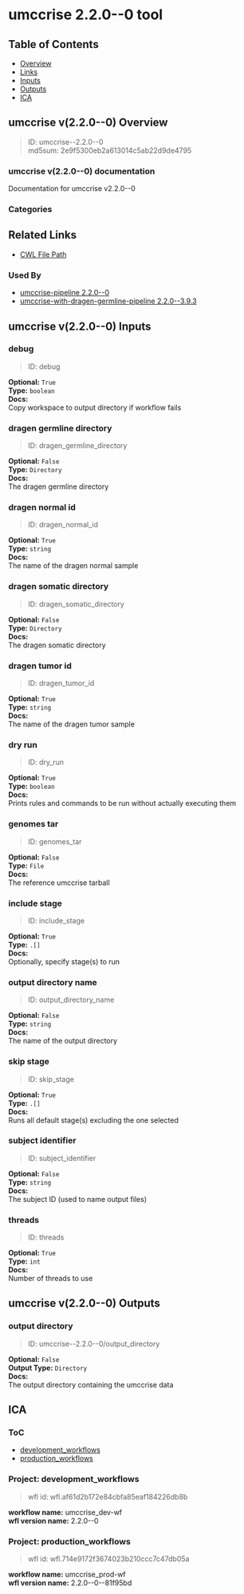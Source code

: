 
umccrise 2.2.0--0 tool
======================

## Table of Contents
  
- [Overview](#umccrise-v220--0-overview)  
- [Links](#related-links)  
- [Inputs](#umccrise-v220--0-inputs)  
- [Outputs](#umccrise-v220--0-outputs)  
- [ICA](#ica)  


## umccrise v(2.2.0--0) Overview



  
> ID: umccrise--2.2.0--0  
> md5sum: 2e9f5300eb2a613014c5ab22d9de4795

### umccrise v(2.2.0--0) documentation
  
Documentation for umccrise v2.2.0--0

### Categories
  


## Related Links
  
- [CWL File Path](../../../../../../tools/umccrise/2.2.0--0/umccrise__2.2.0--0.cwl)  


### Used By
  
- [umccrise-pipeline 2.2.0--0](../../../workflows/umccrise-pipeline/2.2.0--0/umccrise-pipeline__2.2.0--0.md)  
- [umccrise-with-dragen-germline-pipeline 2.2.0--3.9.3](../../../workflows/umccrise-with-dragen-germline-pipeline/2.2.0--3.9.3/umccrise-with-dragen-germline-pipeline__2.2.0--3.9.3.md)  

  


## umccrise v(2.2.0--0) Inputs

### debug



  
> ID: debug
  
**Optional:** `True`  
**Type:** `boolean`  
**Docs:**  
Copy workspace to output directory if workflow fails


### dragen germline directory



  
> ID: dragen_germline_directory
  
**Optional:** `False`  
**Type:** `Directory`  
**Docs:**  
The dragen germline directory


### dragen normal id



  
> ID: dragen_normal_id
  
**Optional:** `True`  
**Type:** `string`  
**Docs:**  
The name of the dragen normal sample


### dragen somatic directory



  
> ID: dragen_somatic_directory
  
**Optional:** `False`  
**Type:** `Directory`  
**Docs:**  
The dragen somatic directory


### dragen tumor id



  
> ID: dragen_tumor_id
  
**Optional:** `True`  
**Type:** `string`  
**Docs:**  
The name of the dragen tumor sample


### dry run



  
> ID: dry_run
  
**Optional:** `True`  
**Type:** `boolean`  
**Docs:**  
Prints rules and commands to be run without actually executing them


### genomes tar



  
> ID: genomes_tar
  
**Optional:** `False`  
**Type:** `File`  
**Docs:**  
The reference umccrise tarball


### include stage



  
> ID: include_stage
  
**Optional:** `True`  
**Type:** `.[]`  
**Docs:**  
Optionally, specify stage(s) to run


### output directory name



  
> ID: output_directory_name
  
**Optional:** `False`  
**Type:** `string`  
**Docs:**  
The name of the output directory


### skip stage



  
> ID: skip_stage
  
**Optional:** `True`  
**Type:** `.[]`  
**Docs:**  
Runs all default stage(s) excluding the one selected


### subject identifier



  
> ID: subject_identifier
  
**Optional:** `False`  
**Type:** `string`  
**Docs:**  
The subject ID (used to name output files)


### threads



  
> ID: threads
  
**Optional:** `True`  
**Type:** `int`  
**Docs:**  
Number of threads to use

  


## umccrise v(2.2.0--0) Outputs

### output directory



  
> ID: umccrise--2.2.0--0/output_directory  

  
**Optional:** `False`  
**Output Type:** `Directory`  
**Docs:**  
The output directory containing the umccrise data
  

  


## ICA

### ToC
  
- [development_workflows](#project-development_workflows)  
- [production_workflows](#project-production_workflows)  


### Project: development_workflows


> wfl id: wfl.af61d2b172e84cbfa85eaf184226db8b  

  
**workflow name:** umccrise_dev-wf  
**wfl version name:** 2.2.0--0  


### Project: production_workflows


> wfl id: wfl.714e9172f3674023b210ccc7c47db05a  

  
**workflow name:** umccrise_prod-wf  
**wfl version name:** 2.2.0--0--81f95bd  

  

